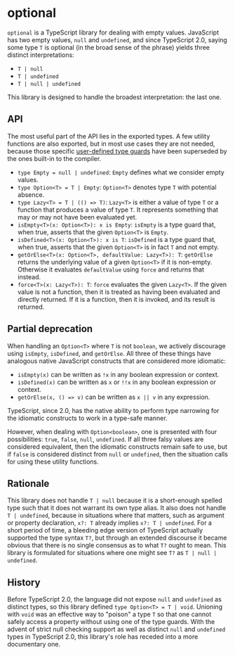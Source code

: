 # optional

`optional` is a TypeScript library for dealing with empty values. JavaScript has
two empty values, `null` and `undefined`, and since TypeScript 2.0, saying some
type `T` is optional (in the broad sense of the phrase) yields three distinct
interpretations:

- `T | null`
- `T | undefined`
- `T | null | undefined`

This library is designed to handle the broadest interpretation: the last one.

## API

The most useful part of the API lies in the exported types. A few utility functions
are also exported, but in most use cases they are not needed, because those specific
[user-defined type guards](https://www.typescriptlang.org/docs/handbook/advanced-types.html#user-defined-type-guards)
have been superseded by the ones built-in to the compiler.

- `type Empty = null | undefined`: `Empty` defines what we consider empty values.
- `type Option<T> = T | Empty`: `Option<T>` denotes type `T` with potential absence.
- `type Lazy<T> = T | (() => T)`: `Lazy<T>` is either a value of type `T` or a
  function that produces a value of type `T`. It represents something that may or
  may not have been evaluated yet.
- `isEmpty<T>(x: Option<T>): x is Empty`: `isEmpty` is a type guard that, when true,
  asserts that the given `Option<T>` is `Empty`.
- `isDefined<T>(x: Option<T>): x is T`: `isDefined` is a type guard that, when true,
  asserts that the given `Option<T>` is in fact `T` and not empty.
- `getOrElse<T>(x: Option<T>, defaultValue: Lazy<T>): T`: `getOrElse` returns the
  underlying value of a given `Option<T>` if it is non-empty. Otherwise it evaluates
  `defaultValue` using `force` and returns that instead.
- `force<T>(x: Lazy<T>): T`: `force` evaluates the given `Lazy<T>`. If the given
  value is not a function, then it is treated as having been evaluated and directly
  returned. If it is a function, then it is invoked, and its result is returned.

## Partial deprecation

When handling an `Option<T>` where `T` is not `boolean`, we actively discourage
using `isEmpty`, `isDefined`, and `getOrElse`. All three of these things have
analogous native JavaScript constructs that are considered more idiomatic:

- `isEmpty(x)` can be written as `!x` in any boolean expression or context.
- `isDefined(x)` can be written as `x` or `!!x` in any boolean expression or context.
- `getOrElse(x, () => v)` can be written as `x || v` in any expression.

TypeScript, since 2.0, has the native ability to perform type narrowing for the
idiomatic constructs to work in a type-safe manner.

However, when dealing with `Option<boolean>`, one is presented with four
possibilities: `true`, `false`, `null`, `undefined`. If all three falsy values are
considered equivalent, then the idiomatic constructs remain safe to use, but if
`false` is considered distinct from `null` or `undefined`, then the situation calls
for using these utility functions.

## Rationale

This library does not handle `T | null` because it is a short-enough spelled type
such that it does not warrant its own type alias. It also does not handle
`T | undefined`, because in situations where that matters, such as argument or
property declaration, `x?: T` already implies `x?: T | undefined`. For a short
period of time, a bleeding edge version of TypeScript actually supported the type
syntax `T?`, but through an extended discourse it became obvious that there is no
single consensus as to what `T?` ought to mean. This library is formulated for
situations where one might see `T?` as `T | null | undefined`.

## History

Before TypeScript 2.0, the language did not expose `null` and `undefined` as
distinct types, so this library defined `type Option<T> = T | void`. Unioning with
`void` was an effective way to "poison" a type `T` so that one cannot safely access
a property without using one of the type guards. With the advent of strict null
checking support as well as distinct `null` and `undefined` types in TypeScript 2.0,
this library's role has receded into a more documentary one.
